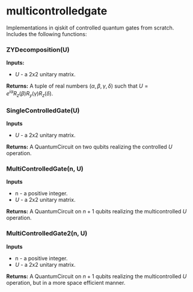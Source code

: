 # multicontrolledgate

Implementations in qiskit of controlled quantum gates from scratch. Includes the following functions:

### ZYDecomposition(U)

**Inputs:**
  - $U$ - a 2x2 unitary matrix.

**Returns:** A tuple of real numbers $(\alpha,\beta,\gamma,\delta)$ such that $U = e^{i\alpha}R_z(\beta)R_y(\gamma)R_z(\delta)$.

### SingleControlledGate(U)

**Inputs**
  - $U$ - a 2x2 unitary matrix.

**Returns:** A QuantumCircuit on two qubits realizing the controlled $U$ operation.

### MultiControlledGate(n, U)

**Inputs**
  - n - a positive integer.
  - $U$ - a 2x2 unitary matrix.

**Returns:** A QuantumCircuit on $n+1$ qubits realizing the multicontrolled $U$ operation.


### MultiControlledGate2(n, U)

**Inputs**
  - n - a positive integer.
  - $U$ - a 2x2 unitary matrix.

**Returns:** A QuantumCircuit on $n+1$ qubits realizing the multicontrolled $U$ operation, but in a more space efficient manner.

